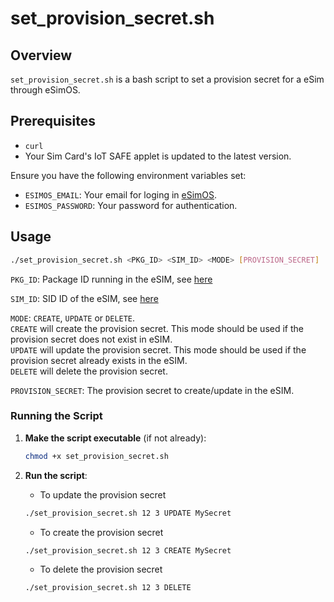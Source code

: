 # set_provision_secret.sh

## Overview

`set_provision_secret.sh` is a bash script to set a provision secret for a eSim through eSimOS.

## Prerequisites

- `curl`
-  Your Sim Card's IoT SAFE applet is updated to the latest version.

Ensure you have the following environment variables set:
- `ESIMOS_EMAIL`: Your email for loging in [eSimOS](https://agora.sim-applet.com/).
- `ESIMOS_PASSWORD`: Your password for authentication.

## Usage

```bash
./set_provision_secret.sh <PKG_ID> <SIM_ID> <MODE> [PROVISION_SECRET]
```

`PKG_ID`: Package ID running in the eSIM, see [here](https://wovencity.monday.com/docs/6521230505?blockId=55d80e99-50b5-4b72-9d74-fd8dc6375511) 

`SIM_ID`: SID ID of the eSIM, see [here](https://wovencity.monday.com/docs/6521230505?blockId=55d80e99-50b5-4b72-9d74-fd8dc6375511)

`MODE`: `CREATE`, `UPDATE` or `DELETE`.
<br> `CREATE` will create the provision secret. This mode should be used if the provision secret does not exist in eSIM.
<br> `UPDATE` will update the provision secret. This mode should be used if the provision secret already exists in the eSIM.
<br> `DELETE` will delete the provision secret.

`PROVISION_SECRET`: The provision secret to create/update in the eSIM.

### Running the Script

1. **Make the script executable** (if not already):
   ```bash
   chmod +x set_provision_secret.sh
   ```

2. **Run the script**:
   - To update the provision secret
   ```bash
   ./set_provision_secret.sh 12 3 UPDATE MySecret
   ```

   - To create the provision secret
   ```bash
   ./set_provision_secret.sh 12 3 CREATE MySecret
   ```

   - To delete the provision secret
   ```bash
   ./set_provision_secret.sh 12 3 DELETE
   ```
